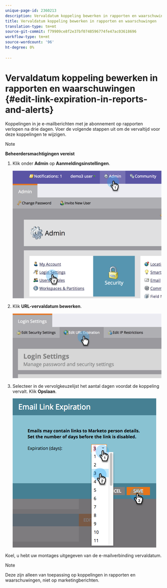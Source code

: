 ```yaml
---
unique-page-id: 2360213
description: Vervaldatum koppeling bewerken in rapporten en waarschuwingen - Marketo Docs - Productdocumentatie
title: Vervaldatum koppeling bewerken in rapporten en waarschuwingen
translation-type: tm+mt
source-git-commit: f79909ce8f2e37bf0748596774fe47ac03618696
workflow-type: tm+mt
source-wordcount: '96'
ht-degree: 0%

---
```



# Vervaldatum koppeling bewerken in rapporten en waarschuwingen {#edit-link-expiration-in-reports-and-alerts}

Koppelingen in je e-mailberichten met je abonnement op rapporten verlopen na drie dagen. Voer de volgende stappen uit om de vervaltijd voor deze koppelingen te wijzigen.

>[!NOTE]
>
>**Beheerdersmachtigingen vereist**

1. Klik onder **Admin** op **Aanmeldingsinstellingen**.

   ![](assets/image2014-9-24-11-3a33-3a31.png)

1. Klik **URL-vervaldatum bewerken**.

   ![](assets/image2014-9-24-11-3a33-3a43.png)

1. Selecteer in de vervolgkeuzelijst het aantal dagen voordat de koppeling vervalt. Klik **Opslaan**.

   ![](assets/emaillinkexpiration.png)

Koel, u hebt uw montages uitgegeven van de e-mailverbinding vervaldatum.

>[!NOTE]
>
>Deze zijn alleen van toepassing op koppelingen in rapporten en waarschuwingen, niet op marketingberichten.
